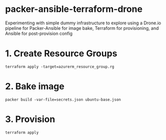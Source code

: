 # packer-ansible-terraform-drone
Experimenting with simple dummy infrastructure to explore using a Drone.io pipeline for Packer-Ansible for image bake, Terraform for provisioning, and Ansible for post-provision config

# 1. Create Resource Groups
```shell
terraform apply -target=azurerm_resource_group.rg
```

# 2. Bake image
```shell
packer build -var-file=secrets.json ubuntu-base.json
```

# 3. Provision
```shell
terraform apply
```

